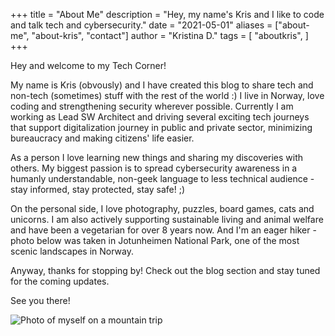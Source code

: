 +++
title = "About Me"
description = "Hey, my name's Kris and I like to code and talk tech and cybersecurity."
date = "2021-05-01"
aliases = ["about-me", "about-kris", "contact"]
author = "Kristina D."
tags = [
    "aboutkris",
]
+++


Hey and welcome to my Tech Corner!

My name is Kris (obvously) and I have created this blog to share tech and non-tech (sometimes) stuff with the rest of the world :)
I live in Norway, love coding and strengthening security wherever possible. Currently I am working as Lead SW Architect and driving several exciting tech journeys that support digitalization journey in public and private sector, minimizing bureaucracy and making citizens' life easier.

As a person I love learning new things and sharing my discoveries with others. My biggest passion is to spread cybersecurity awareness in a humanly understandable, non-geek language to less technical audience - stay informed, stay protected, stay safe! ;)

On the personal side, I love photography, puzzles, board games, cats and unicorns. I am also actively supporting sustainable living and animal welfare and have been a vegetarian for over 8 years now. And I'm an eager hiker - photo below was taken in Jotunheimen National Park, one of the most scenic landscapes in Norway.

Anyway, thanks for stopping by! Check out the blog section and stay tuned for the coming updates.

See you there!

![Photo of myself on a mountain trip](../images/about.jpg)